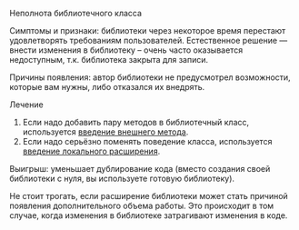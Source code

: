 Неполнота библиотечного класса

Симптомы и признаки: библиотеки через некоторое время перестают удовлетворять требованиям пользователей. Естественное решение — внести изменения в библиотеку – очень часто оказывается недоступным, т.к. библиотека закрыта для записи.

Причины появления: автор библиотеки не предусмотрел возможности, которые вам нужны, либо отказался их внедрять.

Лечение

1. Если надо добавить пару методов в библиотечный класс, используется <a href="https://github.com/helenasilkina/refactoring/blob/master/Introduce_Foreign_Method%20(Введение%20внешнего%20метода).md">введение внешнего метода</a>.
2. Если надо серьёзно поменять поведение класса, используется <a href="https://github.com/helenasilkina/refactoring/blob/master/Introduce%20Local%20Extension%20(Введение%20локального%20расширения).md">введение локального расширения</a>.

Выигрыш: уменьшает дублирование кода (вместо создания своей библиотеки с нуля, вы используете готовую библиотеку).

Не стоит трогать, если расширение библиотеки может стать причиной появления дополнительного объема работы. Это происходит в том случае, когда изменения в библиотеке затрагивают изменения в коде.
